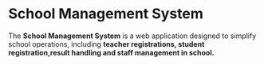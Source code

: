 # School Management System

The **School Management System** is a web application designed to simplify school operations, including **teacher registrations, student registration,result handling and staff management in school.**






